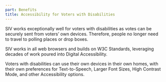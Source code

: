 ```yaml
---
part: Benefits
title: Accessibility for Voters with Disabilities
---
```


SIV works exceptionally well for voters with disabilities as votes can be securely sent from voters’ own devices. Therefore, people no longer need to travel to polling places or drop boxes.

SIV works in all web browsers and builds on W3C Standards, leveraging decades of work poured into Digital Accessibility.

Voters with disabilities can use their own devices in their own homes, with their own preferences for Text-to-Speech, Larger Font Sizes, High Contrast Mode, and other Accessibility options.
